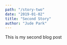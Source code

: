 ```yaml
---
path: "/story-two"
date: "2019-01-02"
title: "Second Story"
author: "Jude Park"
---
```


This is my second blog post